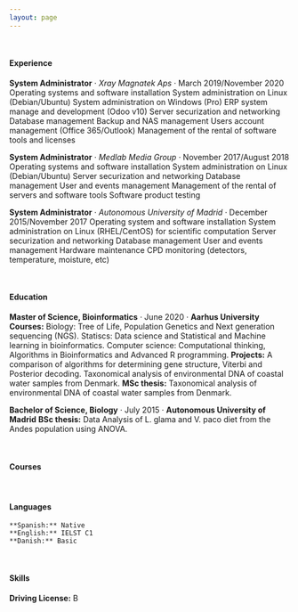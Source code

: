 ```yaml
---
layout: page
---
```


<p>&nbsp;</p>

<h4>Experience</h4>

**System Administrator** · _Xray Magnatek Aps_ · March 2019/November 2020
    Operating systems and software installation
    System administration on Linux (Debian/Ubuntu)
    System administration on Windows (Pro)
    ERP system manage and development (Odoo v10)
    Server securization and networking
    Database management
    Backup and NAS management
    Users account management (Office 365/Outlook)
    Management of the rental of software tools and licenses

**System Administrator** · _Medlab Media Group_ · November 2017/August 2018
    Operating systems and software installation
    System administration on Linux (Debian/Ubuntu)
    Server securization and networking
    Database management
    User and events management
    Management of the rental of servers and software tools
    Software product testing

**System Administrator** · _Autonomous University of Madrid_ · December 2015/November 2017
    Operating system and software installation
    System administration on Linux (RHEL/CentOS) for scientific computation
    Server securization and networking
    Database management
    User and events management
    Hardware maintenance
    CPD monitoring (detectors, temperature, moisture, etc)

<p>&nbsp;</p>

<h4>Education</h4>

**Master of Science, Bioinformatics** · June 2020 · **Aarhus University**
    **Courses:**
	    Biology: Tree of Life, Population Genetics and Next generation sequencing (NGS).
	    Statiscs: Data science and Statistical and Machine learning in bioinformatics.
	    Computer science: Computational thinking, Algorithms in Bioinformatics and Advanced R programming.
    **Projects:**
	    A comparison of algorithms for determining gene structure, Viterbi and Posterior decoding.
	    Taxonomical analysis of environmental DNA of coastal water samples from Denmark.
    **MSc thesis:**
	    Taxonomical analysis of environmental DNA of coastal water samples from Denmark.

**Bachelor of Science, Biology** · July 2015 · **Autonomous University of Madrid**
    **BSc thesis:**
	    Data Analysis of L. glama and V. paco diet from the Andes population using ANOVA.

<p>&nbsp;</p>

<h4>Courses</h4>

<p>&nbsp;</p>

<h4>Languages</h4>

    **Spanish:** Native
    **English:** IELST C1
    **Danish:** Basic

<p>&nbsp;</p>

<h4>Skills</h4>

**Driving License:** B
